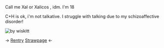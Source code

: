 Call me Xal or Xalicos , idm. I'm 18

C+H is ok, i'm not talkative. I struggle with talking due to my schizoaffective disorder!

![by wiskitt](https://files.catbox.moe/igvift.png)

-> [Rentry](https://rentry.co/-princezam) [Strawpage](https://xalicos.straw.page) <- 
